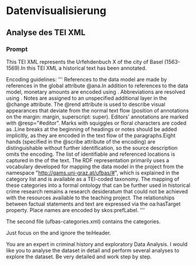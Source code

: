 # Datenvisualisierung

## Analyse des TEI XML

### Prompt

This TEI XML represents the Urfehdenbuch X of the city of Basel (1563-1569).In this TEI XML a historical text has been annotated.

Encoding guidelines:
'''
References to the data model are made by references in the global attribute @ana.In addition to references to the data model, monetary amounts are encoded using <measure>. Abbreviations are resolved using <ex>. Notes are assigned to an unspecified additional layer in the @change attribute. The @rend attribute is used to describe visual appearances that deviate from the normal text flow (position of annotations on the margin: margin, superscript: super). Editors' annotations are marked with @resp="#editor". Marks with squiggles or floral characters are coded as <metamark>.Line breaks at the beginning of headings or notes should be added implicitly, as they are encoded in the text flow of the paragraphs.Eight hands (specified in the @scribe attribute of the <handShift> encoding) are distinguishable without further identification, so the source description omits the encoding. The list of identifiable and referenced locations is captured in the <back> of the text. The RDF representation primarily uses a vocabulary developed for mapping the data model in the project from the namespace "http://gams.uni-graz.at/ufbas/#", which is explained in the category list and is available as a TEI-coded taxonomy. The mapping of these categories into a formal ontology that can be further used in historical crime research remains a research desideratum that could not be achieved with the resources available to the teaching project. The relationships between factual statements and text are expressed via the oa:hasTarget property. Place names are encoded by skos:prefLabel.
'''

The second file (ufbas-categories.xml) contains the categories.

Just focus on the <text> and ignore the teiHeader.

You are an expert in criminal history and exploratory Data Analysis. I would like you to analyse the dataset in detail and perform several analyses to explore the dataset. Be very detailed and work step by step.
